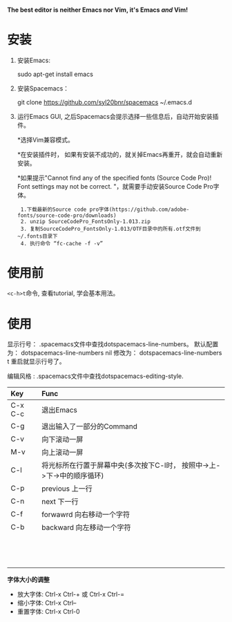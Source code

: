 #### The best editor is neither Emacs nor Vim, it's Emacs *and* Vim! ####


# 安装 #
1. 安装Emacs:

	sudo apt-get install emacs

2. 安装Spacemacs：
	
	git clone https://github.com/syl20bnr/spacemacs ~/.emacs.d


3. 运行Emacs GUI, 之后Spacemacs会提示选择一些信息后，自动开始安装插件。

	*选择Vim兼容模式。
	
	*在安装插件时， 如果有安装不成功的，就关掉Emacs再重开，就会自动重新安装。
	
	*如果提示"Cannot find any of the specified fonts (Source Code Pro)! Font settings may not be correct. "，就需要手动安装Source Code Pro字体。
		
		1.下载最新的Source code pro字体(https://github.com/adobe-fonts/source-code-pro/downloads)
		2. unzip SourceCodePro_FontsOnly-1.013.zip
		3. 复制SourceCodePro_FontsOnly-1.013/OTF目录中的所有.otf文件到~/.fonts目录下
		4. 执行命令 “fc-cache -f -v”


# 使用前 #
`<c-h>t`命令, 查看tutorial, 学会基本用法。

# 使用 #

显示行号：
.spacemacs文件中查找dotspacemacs-line-numbers。
默认配置为：
dotspacemacs-line-numbers nil
修改为：
dotspacemacs-line-numbers t
重启就显示行号了。

编辑风格 :
.spacemacs文件中查找dotspacemacs-editing-style.


| Key | Func |
| :------- | :------- |
| C-x C-c | 退出Emacs |
| C-g | 退出输入了一部分的Command |
| C-v | 向下滚动一屏 |
| M-v | 向上滚动一屏 |
| C-l | 将光标所在行置于屏幕中央(多次按下C-l时， 按照中->上->下->中的顺序循环) |
| C-p | previous 上一行|
| C-n | next 下一行 |
| C-f | forwawrd 向右移动一个字符 |
| C-b | backward 向左移动一个字符 |
|  |  |
|  |  |
|  |  |
|  |  |
|  |  |
|  |  |
|  |  |
|  |  |
|  |  |
|  |  |
|  |  |
|  |  |
|  |  |


**字体大小的调整**

- 放大字体: Ctrl-x Ctrl-+ 或 Ctrl-x Ctrl-=
- 缩小字体: Ctrl-x Ctrl–
- 重置字体: Ctrl-x Ctrl-0